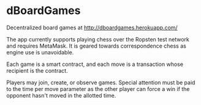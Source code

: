 # dBoardGames
Decentralized board games at http://dboardgames.herokuapp.com/

The app currently supports playing chess over the Ropsten test network and requires MetaMask. It is geared towards correspondence chess as engine use is unavoidable.

Each game is a smart contract, and each move is a transaction whose recipient is the contract.

Players may join, create, or observe games. Special attention must be paid to the time per move parameter as the other player can force a win if the opponent hasn't moved in the allotted time.
